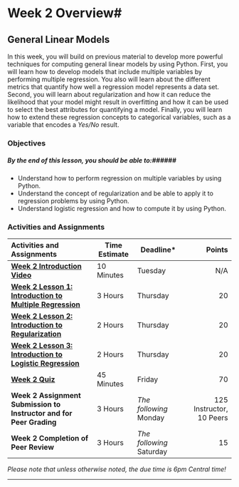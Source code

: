 # Week 2 Overview#

## General Linear Models ##

In this week, you will build on previous material to develop more powerful techniques for computing general linear models by using Python. First, you will learn how to develop models that include multiple variables by performing multiple regression. You also will learn about the different metrics that quantify how well a regression model represents a data set. Second, you will learn about regularization and how it can reduce the likelihood that your model might result in overfitting and how it can be used to select the best attributes for quantifying a model. Finally, you will learn how to extend these regression concepts to categorical variables, such as a variable that encodes a _Yes/No_ result.

### Objectives ###

##### By the end of this lesson, you should be able to:######

- Understand how to perform regression on multiple variables by using Python.
- Understand the concept of regularization and be able to apply it to regression problems by using Python.
- Understand logistic regression and how to compute it by using Python.

### Activities and Assignments ###

| Activities and Assignments               | Time Estimate | Deadline*                |                   Points |
| :--------------------------------------- | ------------- | ------------------------ | -----------------------: |
| **[Week 2 Introduction Video][w2v]**     | 10 Minutes    | Tuesday                  |                      N/A |
| **[Week 2 Lesson 1: Introduction to Multiple Regression](lesson1.md)** | 3 Hours       | Thursday                 |                       20 |
| **[Week 2 Lesson 2: Introduction to Regularization](lesson2.md)** | 2 Hours       | Thursday                 |                       20 |
| **[Week 2 Lesson 3: Introduction to Logistic Regression](lesson3.md)** | 2 Hours       | Thursday                 |                       20 |
| **[Week 2 Quiz][w2q]**                   | 45 Minutes    | Friday                   |                       70 |
| **Week 2 Assignment Submission to Instructor and for Peer Grading** | 3 Hours       | *The following* Monday   | 125 Instructor, 10 Peers |
| **Week 2 Completion of Peer Review**     | 3 Hours       | *The following* Saturday |                       15 |

*Please note that unless otherwise noted, the due time is 6pm Central time!*

----------
[w2q]: https://learn.illinois.edu/mod/quiz/view.php?id=1844331
[w2v]: https://mediaspace.illinois.edu/media/Week+Two+Overview/1_54oz3rky
